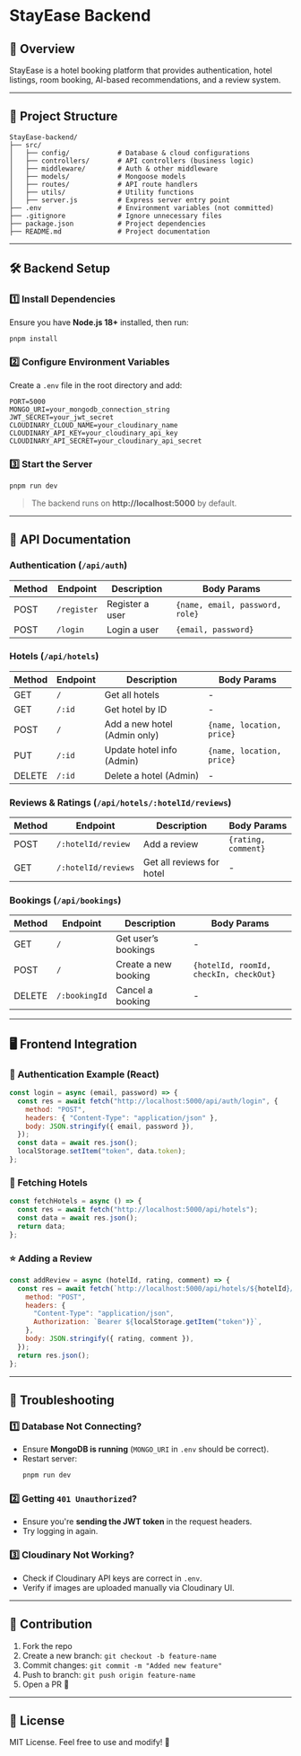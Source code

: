 # StayEase Backend  

## 🚀 Overview  
StayEase is a hotel booking platform that provides authentication, hotel listings, room booking, AI-based recommendations, and a review system.  

---

## 📂 Project Structure  

```
StayEase-backend/
├── src/
│   ├── config/            # Database & cloud configurations
│   ├── controllers/       # API controllers (business logic)
│   ├── middleware/        # Auth & other middleware
│   ├── models/            # Mongoose models
│   ├── routes/            # API route handlers
│   ├── utils/             # Utility functions
│   ├── server.js          # Express server entry point
├── .env                   # Environment variables (not committed)
├── .gitignore             # Ignore unnecessary files
├── package.json           # Project dependencies
├── README.md              # Project documentation
```

---

## 🛠️ Backend Setup  

### 1️⃣ Install Dependencies  
Ensure you have **Node.js 18+** installed, then run:  

```sh
pnpm install
```

### 2️⃣ Configure Environment Variables  
Create a `.env` file in the root directory and add:  

```env
PORT=5000
MONGO_URI=your_mongodb_connection_string
JWT_SECRET=your_jwt_secret
CLOUDINARY_CLOUD_NAME=your_cloudinary_name
CLOUDINARY_API_KEY=your_cloudinary_api_key
CLOUDINARY_API_SECRET=your_cloudinary_api_secret
```

### 3️⃣ Start the Server  
```sh
pnpm run dev
```

> The backend runs on **http://localhost:5000** by default.

---

## 🔌 API Documentation  

### Authentication (`/api/auth`)
| Method | Endpoint     | Description       | Body Params |
|--------|-------------|-------------------|-------------|
| POST   | `/register` | Register a user   | `{name, email, password, role}` |
| POST   | `/login`    | Login a user      | `{email, password}` |

### Hotels (`/api/hotels`)
| Method | Endpoint                 | Description                   | Body Params |
|--------|--------------------------|-------------------------------|-------------|
| GET    | `/`                      | Get all hotels                | - |
| GET    | `/:id`                   | Get hotel by ID               | - |
| POST   | `/`                      | Add a new hotel (Admin only)  | `{name, location, price}` |
| PUT    | `/:id`                   | Update hotel info (Admin)     | `{name, location, price}` |
| DELETE | `/:id`                   | Delete a hotel (Admin)        | - |

### Reviews & Ratings (`/api/hotels/:hotelId/reviews`)
| Method | Endpoint                  | Description              | Body Params |
|--------|---------------------------|--------------------------|-------------|
| POST   | `/:hotelId/review`        | Add a review             | `{rating, comment}` |
| GET    | `/:hotelId/reviews`       | Get all reviews for hotel | - |

### Bookings (`/api/bookings`)
| Method | Endpoint           | Description               | Body Params |
|--------|--------------------|---------------------------|-------------|
| GET    | `/`               | Get user’s bookings       | - |
| POST   | `/`               | Create a new booking      | `{hotelId, roomId, checkIn, checkOut}` |
| DELETE | `/:bookingId`     | Cancel a booking         | - |

---

## 🖥️ Frontend Integration  

### 🔑 Authentication Example (React)
```js
const login = async (email, password) => {
  const res = await fetch("http://localhost:5000/api/auth/login", {
    method: "POST",
    headers: { "Content-Type": "application/json" },
    body: JSON.stringify({ email, password }),
  });
  const data = await res.json();
  localStorage.setItem("token", data.token);
};
```

### 🏨 Fetching Hotels
```js
const fetchHotels = async () => {
  const res = await fetch("http://localhost:5000/api/hotels");
  const data = await res.json();
  return data;
};
```

### ⭐ Adding a Review
```js
const addReview = async (hotelId, rating, comment) => {
  const res = await fetch(`http://localhost:5000/api/hotels/${hotelId}/review`, {
    method: "POST",
    headers: {
      "Content-Type": "application/json",
      Authorization: `Bearer ${localStorage.getItem("token")}`,
    },
    body: JSON.stringify({ rating, comment }),
  });
  return res.json();
};
```

---

## 🔧 Troubleshooting  

### 1️⃣ Database Not Connecting?  
- Ensure **MongoDB is running** (`MONGO_URI` in `.env` should be correct).  
- Restart server:  
  ```sh
  pnpm run dev
  ```

### 2️⃣ Getting `401 Unauthorized`?  
- Ensure you're **sending the JWT token** in the request headers.  
- Try logging in again.

### 3️⃣ Cloudinary Not Working?  
- Check if Cloudinary API keys are correct in `.env`.  
- Verify if images are uploaded manually via Cloudinary UI.

---

## 🤝 Contribution  
1. Fork the repo  
2. Create a new branch: `git checkout -b feature-name`  
3. Commit changes: `git commit -m "Added new feature"`  
4. Push to branch: `git push origin feature-name`  
5. Open a PR 🎉  

---

## 📜 License  
MIT License. Feel free to use and modify! 🚀  
